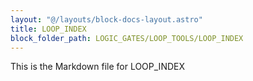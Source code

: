 ```yaml
---
layout: "@/layouts/block-docs-layout.astro"
title: LOOP_INDEX
block_folder_path: LOGIC_GATES/LOOP_TOOLS/LOOP_INDEX
---
```


This is the Markdown file for LOOP_INDEX

